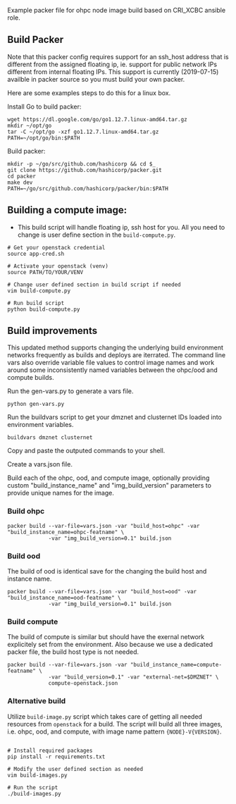 Example packer file for ohpc node image build based on CRI_XCBC ansible role.

## Build Packer

Note that this packer config requires support for an ssh_host address that is different
from the assigned floating ip, ie. support for public network IPs different from
internal floating IPs.  This support is currently (2019-07-15) availble in packer source
so you must build your own packer.

Here are some examples steps to do this for a linux box.

Install Go to build packer:
```shell
wget https://dl.google.com/go/go1.12.7.linux-amd64.tar.gz
mkdir ~/opt/go
tar -C ~/opt/go -xzf go1.12.7.linux-amd64.tar.gz
PATH=~/opt/go/bin:$PATH
```

Build packer:
```shell
mkdir -p ~/go/src/github.com/hashicorp && cd $_
git clone https://github.com/hashicorp/packer.git
cd packer
make dev
PATH=~/go/src/github.com/hashicorp/packer/bin:$PATH
```

## Building a compute image:

- This build script will handle floating ip, ssh host for you. All you need to change is user define section in the `build-compute.py`.

```shell
# Get your openstack credential
source app-cred.sh

# Activate your openstack (venv)
source PATH/TO/YOUR/VENV

# Change user defined section in build script if needed
vim build-compute.py

# Run build script
python build-compute.py
```

## Build improvements

This updated method supports changing the underlying build environment
networks frequently as builds and deploys are iterrated. The
command line vars also override variable file values to control
image names and work around some inconsistently named variables
between the ohpc/ood and compute builds.

Run the gen-vars.py to generate a vars file.
```
python gen-vars.py
```

Run the buildvars script to get your dmznet and clusternet IDs loaded
into environment variables.
```
buildvars dmznet clusternet
```
Copy and paste the outputed commands to your shell.

Create a vars.json file.

Build each of the ohpc, ood, and compute image, optionally providing custom 
"build_instance_name" and "img_build_version" parameters to provide
unique names for the image.

### Build ohpc
```
packer build --var-file=vars.json -var "build_host=ohpc" -var "build_instance_name=ohpc-featname" \
             -var "img_build_version=0.1" build.json
```

### Build ood

The build of ood is identical save for the changing the build host and instance name.
```
packer build --var-file=vars.json -var "build_host=ood" -var "build_instance_name=ood-featname" \
             -var "img_build_version=0.1" build.json
```

### Build compute

The build of compute is similar but should have the exernal network explicitely set from
the environment. Also because we use a dedicated packer file, the build host type is not 
needed.
```
packer build --var-file=vars.json -var "build_instance_name=compute-featname" \
             -var "build_version=0.1" -var "external-net=$DMZNET" \
             compute-openstack.json
```

### Alternative build

Utilize `build-image.py` script which takes care of getting all needed resources from `openstack` for a build. The script will build all three images, i.e. ohpc, ood, and compute, with image name pattern `{NODE}-V{VERSION}`.

```shell

# Install required packages
pip install -r requirements.txt

# Modify the user defined section as needed
vim build-images.py

# Run the script
./build-images.py
```
